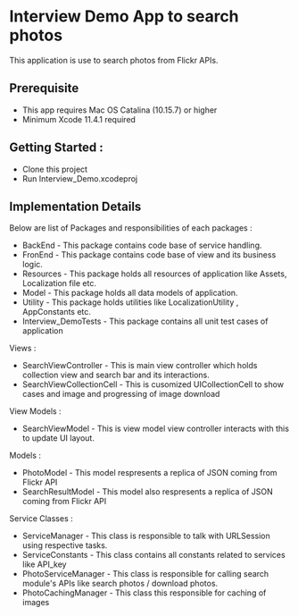 # Interview Demo App to search photos

This application is use to search photos from Flickr APIs.

## Prerequisite

- This app requires Mac OS Catalina (10.15.7) or higher
- Minimum Xcode 11.4.1 required

## Getting Started :

- Clone this project
- Run Interview_Demo.xcodeproj

## Implementation Details

Below are list of Packages and responsibilities of each packages :

- BackEnd - This package contains code base of service handling.
- FronEnd - This package contains code base of view and its business logic.
- Resources - This package holds all resources of application like Assets, Localization file etc.
- Model - This package holds all data models of application.
- Utility - This package holds utilities like LocalizationUtility , AppConstants etc.
- Interview_DemoTests - This package contains all unit test cases of application

Views :

- SearchViewController - This is main view controller which holds collection view and search bar and its interactions.
- SearchViewCollectionCell - This is cusomized UICollectionCell to show cases and image and progressing of image download

View Models :
- SearchViewModel - This is view model view controller interacts with this to update UI layout.

Models :

- PhotoModel - This model respresents a replica of JSON coming from Flickr API
- SearchResultModel - This model also respresents a replica of JSON coming from Flickr API

Service Classes :

- ServiceManager - This class is responsible to talk with URLSession using respective tasks.
- ServiceConstants - This class contains all constants related to services like API_key
- PhotoServiceManager - This class is responsible for calling search module's APIs like search photos / download photos. 
- PhotoCachingManager - This class this responsible for caching of images


